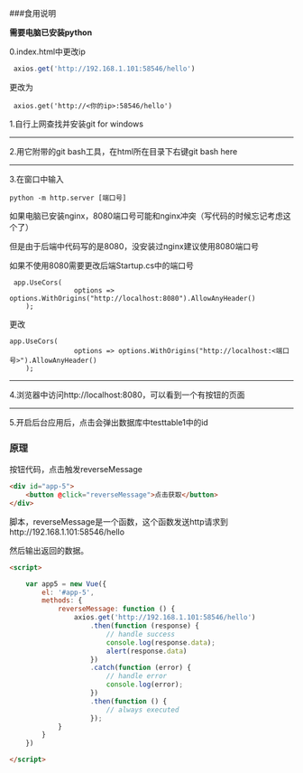 ###食用说明

**需要电脑已安装python**



0.index.html中更改ip

```javascript
 axios.get('http://192.168.1.101:58546/hello')
```

更改为

```
 axios.get('http://<你的ip>:58546/hello')
```





1.自行上网查找并安装git for windows

_____

2.用它附带的git bash工具，在html所在目录下右键git bash here

_____

3.在窗口中输入

```
python -m http.server [端口号]
```

如果电脑已安装nginx，8080端口号可能和nginx冲突（写代码的时候忘记考虑这个了）

但是由于后端中代码写的是8080，没安装过nginx建议使用8080端口号

如果不使用8080需要更改后端Startup.cs中的端口号

```
 app.UseCors(
                options => options.WithOrigins("http://localhost:8080").AllowAnyHeader()
    );
```

更改

```
app.UseCors(
                options => options.WithOrigins("http://localhost:<端口号>").AllowAnyHeader()
    );
```

_____

4.浏览器中访问http://localhost:8080，可以看到一个有按钮的页面

_____

5.开启后台应用后，点击会弹出数据库中testtable1中的id







### 原理

按钮代码，点击触发reverseMessage

```html
<div id="app-5">
    <button @click="reverseMessage">点击获取</button>
</div>
```



脚本，reverseMessage是一个函数，这个函数发送http请求到http://192.168.1.101:58546/hello

然后输出返回的数据。

```html
<script>

    var app5 = new Vue({
        el: '#app-5',
        methods: {
            reverseMessage: function () {
                axios.get('http://192.168.1.101:58546/hello')
                    .then(function (response) {
                        // handle success
                        console.log(response.data);
                        alert(response.data)
                    })
                    .catch(function (error) {
                        // handle error
                        console.log(error);
                    })
                    .then(function () {
                        // always executed
                    });
            }
        }
    })

</script>

```









